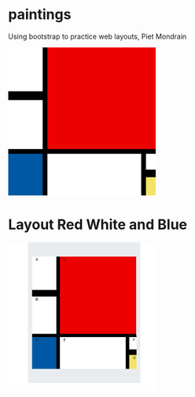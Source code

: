# paintings
Using bootstrap to practice web layouts, Piet Mondrain

<img src="https://github.com/ph1-618O/paintings/blob/main/mondrain/red_white_blue.png" height="300" width="300">



# Layout Red White and Blue
<img src="https://github.com/ph1-618O/paintings/blob/main/mondrain/red_white_blue_layout.png" height="300" width="300">


